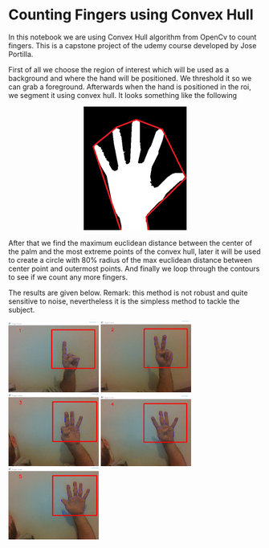# Counting Fingers using Convex Hull

In this notebook we are using Convex Hull algorithm from OpenCv to count fingers. 
This is a capstone project of the udemy course developed by Jose Portilla.

First of all we choose the region of interest which will be used as a background and where the hand will be positioned. We threshold it so we can grab a foreground. Afterwards when the hand is positioned in the roi, we segment it using convex hull. It looks something like the following

<p align="center">
  <img src="images/hand_convex.png" />
</p>

After that we find the maximum euclidean distance between the center of the palm and the most extreme points of the convex hull, later it will be used to create a circle with 80% radius of the max euclidean distance between center point and outermost points. And finally we loop through the contours to see if we count any more fingers.

The results are given below. Remark: this method is not robust and quite sensitive to noise, nevertheless it is the simpless method to tackle the subject. 

<img src='images/1.png' width='180'> <img src='images/2.png' width='180'> <img src='images/3.png' width='180'> <img src='images/4.png' width='180'> <img src='images/5.png' width='180'>


 

